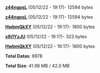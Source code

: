 [**z44ngpsL**](/data/z44ngpsL.txt) (05/12/22 - 19:17)- 12594 bytes

[**z44ngpsL**](/data/z44ngpsL.txt) (05/12/22 - 19:17)- 12594 bytes

[**HwbmQkXY**](/data/HwbmQkXY.txt) (05/12/22 - 19:17)- 1800 bytes

[**x9i1YzJU**](/data/x9i1YzJU.txt) (05/12/22 - 19:17)- 323 bytes

[**HwbmQkXY**](/data/HwbmQkXY.txt) (05/12/22 - 19:17)- 1800 bytes

**Total Datas**: 6978

**Total Size**: 41.98 MB / 42.0 MB
